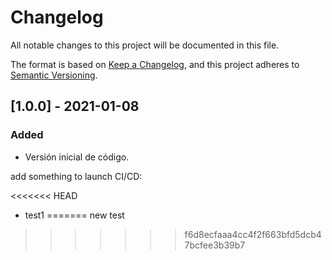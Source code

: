 # Changelog

All notable changes to this project will be documented in this file.

The format is based on [Keep a Changelog](https://keepachangelog.com/en/1.0.0/),
and this project adheres to [Semantic Versioning](https://semver.org/spec/v2.0.0.html).

## [1.0.0] - 2021-01-08

### Added

- Versión inicial de código.

add something to launch CI/CD:

<<<<<<< HEAD
- test1
=======
new test
>>>>>>> f6d8ecfaaa4cc4f2f663bfd5dcb47bcfee3b39b7
